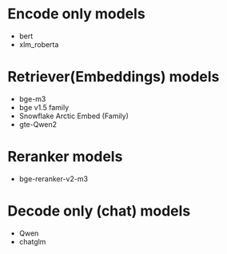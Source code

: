 
# Encode only models
- bert
- xlm_roberta

# Retriever(Embeddings) models
- bge-m3
- bge v1.5 family
- Snowflake Arctic Embed (Family)
- gte-Qwen2

# Reranker models
- bge-reranker-v2-m3

# Decode only (chat) models
- Qwen
- chatglm